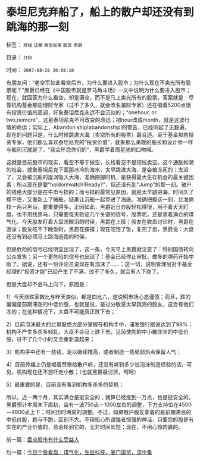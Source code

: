 # 泰坦尼克弃船了，船上的散户却还没有到跳海的那一刻

标签： `财经` `证券` `泰坦尼克` `股友` `黑爵` 

目录： `打印`

时间： `2007-08-28 20:08:10`

有朋友问：“老空军如此看空后市，为什么要进入股市；为什么现在不卖光所有股票呢？”黑爵已经在《中国股市就是罗马角斗场》一文中说明为什么要进入股市；现在，就回答为什么看空，却是满仓，而不是马上卖光所有的股票。答案就是：尽管机构基金那些理财专家（过不了多久，就会改名骗财专家）还在唱着5200点很有投资价值的高调，好象泰坦尼克永远不会沉似的；“onehour, or two,nomore”，这是泰坦尼克不可改变的命运；把hour改成month，就是这波行情的命运；实际上，Abandon ship!abandonship!的警告，已经响起了无数遍，现在的问题只是，什么时侯跳进大海（卖空所有的股票）最合适。至于基金那些投资专家，他们那么喜欢泰坦尼克的“投资价值”，就象那么勇敢的船长和设计师一样与船同沉就是了，“我会怀念你们的”，黑爵学着周星驰的口吻喊。

这就是目前股市的现实，看空不等于做空，长线看空不是短线卖空。这个通胀如潮的社会，就象泰坦尼克下面那冰冷的海水，太早跳进大海，是会被冻死的；太迟了，又会被沉船的旋涡吸入大海，准确把握时机，是获得最大生存机会的最关键因素；所以现在是要“holdon!watch!Ready?”，但还没有到"Jump"的那一刻。散户的钱绝大部分是在牛市亏损的；而亏损的最常见原因，就是太早跳进海，时间久了撑不住，又重新上了贼船，结果让沉船一起卷进了海底。准确把握这一刻，比准确找一两只黑马，要重要得多。正因如此，黑爵近日炒股轻松得很，用不着天天盯盘，也不用找黑马，只需要每天验证几个关键的信号，股票呢，还是拿着满仓的煤气化。今天股友盯着大盘流眼泪的时侯，黑爵在上班；股友在收盘讨论时，黑爵在游泳；股友吃不下晚饭时，黑爵在按摸；现在吃饱了饭，复完了盘，黑爵说：大盘还没有到必须马上跳海逃跑的时侯。

但是危险的信号已经明显出现了，这一条，今天早上黑爵就注意了：特别国债转向公众发售；另一个更危险的信号也出现了：基金已经停止审批，做多的弹药开始中断了。据说，还有一份评论员说现在有泡沫了……；这一切，说明管理层对于基金经理的“投资才能”已经产生了不满，过不了多久，就会有人下岗了。

但是大盘却不会马上向下，原因是：

1）今天涨跌家数比与昨天类似，都是四比六，这说明市场心态谨慎；而且，跌的偏偏是前期滞涨的中低价股，也就是说，是过分敏感太早跳海的股友，这会有他们冻的；在这种情况下，大盘不可能真正跌下去；

2）目前泡沫最大的烂臭股绝大部分掌握在机构手中，浦发银行据说达到了96%；机构不产生多杀多倾轧，大盘不会马上跌下去，见风使舵的中小散庄坐的中低价股，过不了几个小时又会重新造起来；

3）机构手中还有一些钱，足以继续推高，或者制造一些局部热点保留人气；

4）目前传媒上仍是唱着赞歌给散户听，还没有听到多少说泡沫制造经验的话，可见，机构现在还不想吓走小散；（也就黑爵最讨厌，呵呵）

5）最重要的是，目前没有看到机构多杀多的契机；

所以，近一两个月，其实满仓是挺安全的；就算已经涨到一万点，也是挺安全的。黑爵预计本周末下周初，会有一波750点－1000左右的调整，下方支持位在4500－4800点上下；时间历时两周的调整。不过，如果散户股友拿着的是前期滞涨的中低价股，跑与不跑，区别不大。不用担心所谓强者恒强的神话，只要您的股是有实在的产业价值的，总会轮到它的，无非时间长短；现在，不用心惊肉跳的。



前一篇：[盘点股市有什么受益人](../../../2007/8/28/盘点股市有什么受益人.md)

后一篇：[今日个股看盘：煤气化，生益科技，厦门国贸，深中集](../../../2007/8/28/今日个股看盘：煤气化，生益科技，厦门国贸，深中集.md)